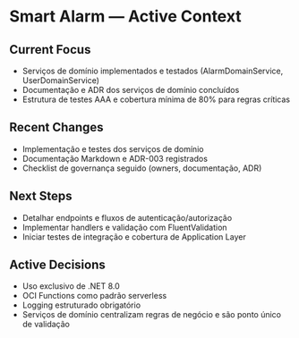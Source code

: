 # Smart Alarm — Active Context

## Current Focus

- Serviços de domínio implementados e testados (AlarmDomainService, UserDomainService)
- Documentação e ADR dos serviços de domínio concluídos
- Estrutura de testes AAA e cobertura mínima de 80% para regras críticas

## Recent Changes

- Implementação e testes dos serviços de domínio
- Documentação Markdown e ADR-003 registrados
- Checklist de governança seguido (owners, documentação, ADR)

## Next Steps

- Detalhar endpoints e fluxos de autenticação/autorização
- Implementar handlers e validação com FluentValidation
- Iniciar testes de integração e cobertura de Application Layer

## Active Decisions

- Uso exclusivo de .NET 8.0
- OCI Functions como padrão serverless
- Logging estruturado obrigatório
- Serviços de domínio centralizam regras de negócio e são ponto único de validação
